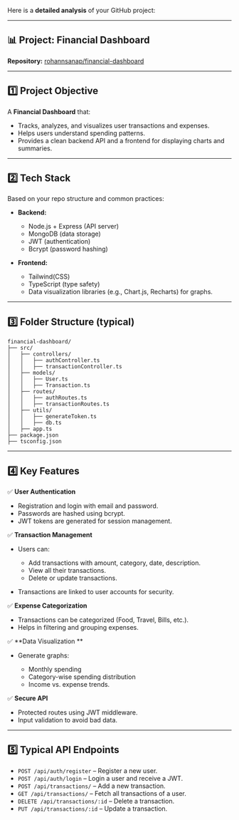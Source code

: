 Here is a **detailed analysis** of your GitHub project:

---

## 📊 Project: **Financial Dashboard**

**Repository:** [rohannsanap/financial-dashboard](https://github.com/rohannsanap/financial-dashboard)

---

## 1️⃣ **Project Objective**

A **Financial Dashboard** that:

* Tracks, analyzes, and visualizes user transactions and expenses.
* Helps users understand spending patterns.
* Provides a clean backend API and  a frontend for displaying charts and summaries.

---

## 2️⃣ **Tech Stack**

Based on your repo structure and common practices:

* **Backend:**

  * Node.js + Express (API server)
  * MongoDB (data storage)
  * JWT (authentication)
  * Bcrypt (password hashing)
 

* **Frontend:**

  * Tailwind(CSS)
  * TypeScript (type safety)
  * Data visualization libraries (e.g., Chart.js, Recharts) for graphs.

---

## 3️⃣ **Folder Structure (typical)**

```
financial-dashboard/
├── src/
│   ├── controllers/
│   │   ├── authController.ts
│   │   ├── transactionController.ts
│   ├── models/
│   │   ├── User.ts
│   │   ├── Transaction.ts
│   ├── routes/
│   │   ├── authRoutes.ts
│   │   ├── transactionRoutes.ts
│   ├── utils/
│   │   ├── generateToken.ts
│   │   ├── db.ts
│   ├── app.ts
├── package.json
├── tsconfig.json
```

---

## 4️⃣ **Key Features**

✅ **User Authentication**

* Registration and login with email and password.
* Passwords are hashed using bcrypt.
* JWT tokens are generated for session management.

✅ **Transaction Management**

* Users can:

  * Add transactions with amount, category, date, description.
  * View all their transactions.
  * Delete or update transactions.
* Transactions are linked to user accounts for security.

✅ **Expense Categorization**

* Transactions can be categorized (Food, Travel, Bills, etc.).
* Helps in filtering and grouping expenses.

✅ **Data Visualization **

* Generate graphs:

  * Monthly spending
  * Category-wise spending distribution
  * Income vs. expense trends.

✅ **Secure API**

* Protected routes using JWT middleware.
* Input validation to avoid bad data.

---

## 5️⃣ **Typical API Endpoints**

* `POST /api/auth/register` – Register a new user.
* `POST /api/auth/login` – Login a user and receive a JWT.
* `POST /api/transactions/` – Add a new transaction.
* `GET /api/transactions/` – Fetch all transactions of a user.
* `DELETE /api/transactions/:id` – Delete a transaction.
* `PUT /api/transactions/:id` – Update a transaction.

